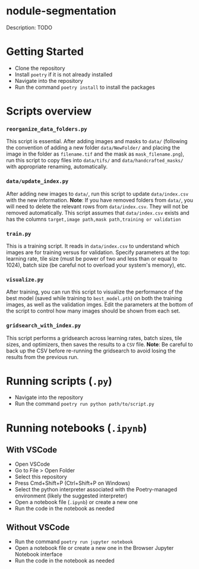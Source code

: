 # nodule-segmentation

Description: TODO

# Getting Started

- Clone the repository
- Install `poetry` if it is not already installed
- Navigate into the repository
- Run the command `poetry install` to install the packages 

# Scripts overview

### `reorganize_data_folders.py`

This script is essential. After adding images and masks to `data/` (following the convention of adding a new folder `data/NewFolder/` and placing the image in the folder as `filename.tif` and the mask as `mask_filename.png`), run this script to copy files into `data/tifs/` and `data/handcrafted_masks/` with appropriate renaming, automatically.

### `data/update_index.py`

After adding new images to `data/`, run this script to update `data/index.csv` with the new information. **Note**: If you have removed folders from `data/`, you will need to delete the relevant rows from `data/index.csv`. They will not be removed automatically. This script assumes that `data/index.csv` exists and has the columns `target,image path,mask path,training or validation`

### `train.py`

This is a training script. It reads in `data/index.csv` to understand which images are for training versus for validation. Specify parameters at the top: learning rate, tile size (must be power of two and less than or equal to 1024), batch size (be careful not to overload your system's memory), etc.

### `visualize.py`

After training, you can run this script to visualize the performance of the best model (saved while training to `best_model.pth`) on both the training images, as well as the validation imges. Edit the parameters at the bottom of the script to control how many images should be shown from each set.

### `gridsearch_with_index.py`

This script performs a gridsearch across learning rates, batch sizes, tile sizes, and optimizers, then saves the results to a `CSV` file. **Note**: Be careful to back up the CSV before re-running the gridsearch to avoid losing the results from the previous run.




# Running scripts (`.py`)

- Navigate into the repository
- Run the command `poetry run python path/to/script.py`

# Running notebooks (`.ipynb`)

## With VSCode

- Open VSCode
- Go to File > Open Folder
- Select this repository
- Press Cmd+Shift+P (Ctrl+Shift+P on Windows)
- Select the python interpreter associated with the Poetry-managed environment (likely the suggested interpreter)
- Open a notebook file (`.ipynb`) or create a new one
- Run the code in the notebook as needed

## Without VSCode

- Run the command `poetry run jupyter notebook`
- Open a notebook file or create a new one in the Browser Jupyter Notebook interface
- Run the code in the notebook as needed
